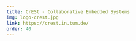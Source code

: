 ```yaml
---
title: CrESt - Collaborative Embedded Systems
img: logo-crest.jpg
link: https://crest.in.tum.de/
order: 40
---
```

